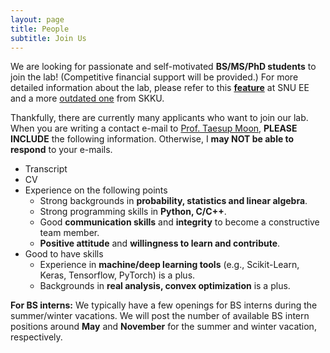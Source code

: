 ```yaml
---
layout: page
title: People
subtitle: Join Us
---
```


We are looking for passionate and self-motivated **BS/MS/PhD students** to join the lab! (Competitive financial support will be provided.) For more detailed information about the lab, please refer to this [**feature**](intro.pdf) at SNU EE and a more [outdated one](https://webzine.skku.edu/skkuzine/section/culture03.do?articleNo=76954&pager.offset=0&pagerLimit=10) from SKKU. 

Thankfully, there are currently many applicants who want to join our lab. When you are writing a contact e-mail to [Prof. Taesup Moon](pi.md), **PLEASE INCLUDE** the following information. Otherwise, I **may NOT be able to respond** to your e-mails. 

- Transcript
- CV
- Experience on the following points
  - Strong backgrounds in **probability, statistics and linear algebra**.
  - Strong programming skills in **Python, C/C++**.
  - Good **communication skills** and **integrity** to become a constructive team member.
  - **Positive attitude** and **willingness to learn and contribute**.
- Good to have skills
  - Experience in **machine/deep learning tools** (e.g., Scikit-Learn, Keras, Tensorflow, PyTorch) is a plus.
  - Backgrounds in **real analysis, convex optimization** is a plus.

**For BS interns:** We typically have a few openings for BS interns during the summer/winter vacations. We will post the number of available BS intern positions around **May** and **November** for the summer and winter vacation, respectively. 

<!--  Followings are some requirements for joining the lab. When you write a contact e-mail, you **MUST** include your experience on the following points. Otherwise, I _**may not be able to respond**_ to your e-mails.  -->

<!-- - Strong backgrounds in **probability, statistics and linear algebra**.
- Strong programming skills in **Python, C/C++**.
- Good **communication skills** and **integrity** to become a constructive team member.
- **Positive attitude** and **willingness to learn and contribute**.
 -->
<!-- Followings are some good to have skills.

- Experience in **machine/deep learning tools** (e.g., Scikit-Learn, Keras, Tensorflow, PyTorch) is a plus.
- Backgrounds in **real analysis, convex optimization** is a plus. -->
